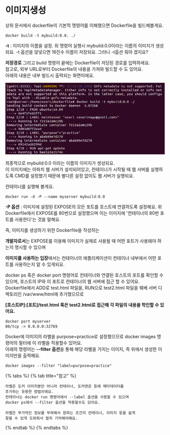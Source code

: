 # 이미지생성

상위 문서에서 dockerfile의 기본적 명령어를 이해했으면 Dockerfile을 빌드해볼게요. 

```text
docker build -t mybuild:0.0. ./
```

 **-t** : 이미지의 이름을 설정.  위 명령어 실행시 mybuild:0.0이라는 이름의 이미지가 생성되요. -t 옵션을 않넣으면 16진수 이름이 저장되요. 그러니 -t옵션 줘야 겠지요?   
  
**저장경로** 그리고 build 명령어 끝에는 Dockerfile이 저당된 경로를 입력하세요.   
참고로, 외부 URL로부터 Dockerfile의 내용을 가져와 빌드할 수 도 있어요.   
아래의 내용은 내부 빌드시 출력되는 화면이에요.  

![](../../../../../.gitbook/assets/image%20%2893%29.png)

최종적으로 mybuild:0.0 이라는 이름의 이미지가 생성되요.   
이 이미지에는 아파치 웹 서버가 설치되어있고, 컨테이너가 시작될 때 웹 서버를 실행하도록 CMD를 설정했기 때문에 별다른 설정 없이도 웹 서버가 실행되요. 



컨테이너를 실행해 볼게요. 

```text
docker run -d -P --name myserver mybuild:0.0
```

**-P 옵션** : 이미지에 설정된 EXPOSE의 모든 포트를 호스트에 연결하도록 설정해요. 위 Dockerfile에서 EXPOSE를 80번으로 설정했으며 이는 이미지에 '컨테이너의 80번 포트를 사용한다'는 것을 말해요. 

즉, 이미지를 생성하기 위한 Dockerfile을 작성하는   
  
**개발자로서**는 EXPOSE를 이용해 이미지가 실제로 사용될 때 어떤 포트가 사용돼야 하는지 명시할 수 있으며   
  
**이미지를 사용하는 입장**에서는 컨테이너의 애플리케이션이 컨테이너 내부에서 어떤 포트를 사용하는지 알 수 있게되요.   


docker ps  혹은 docker port 명령어로 컨테이너와 연결된 호스트의 포트를 확인할 수 있으며, 호스트의 IP와 이 포트로 컨테이너의 웹 서버에 접근 할 수 있어요.  
Dockerfile에서 ADD로 test.html 파일을, RUN으로 test2.html 파일을 웨베 서버 디렉토리인 /var/www/html에 추가했으므로 

**\[호스트IP\]:\[포트\]/test.html  혹은 test2.html로 접근해 각 파일의 내용을 학인할 수 있어요.** 

```text
docker port myserver 
80/tcp -> 0.0.0.0:32769
```

Docker에 이미지의 라벨을 purpose=practice로 설정했으므로 docker images 명령어의 필터에 이 라벨을 적용할수 있어요.   
아래의 명령어는 **--filter 옵션**을 통해 해당 라벨을 가지는 이미지, 즉 위에서 생성한 이미지만을 출력해요.

```text
docker images --filter "label=purpose=practice"

```

{% tabs %}
{% tab title="참고" %}
```text
라벨은 도커 이미지뿐만 아니라 컨테이너, 도커엔즌 등에 메타데이터를 
추가하는 유용한 방법이에요. 
컨테이너는 docker run 명령어에서 --label 옵션을 사용할 수 있으며
docker ps에서 --filter 옵션을 적용할수도 있어요. 

라벨은 부가적인 정보를 부여해서 원하는 조건의 컨테이너, 이미지 등을 쉽게 
찾을 수 있게 도와줘서 필히 기억해야해요.
```
{% endtab %}
{% endtabs %}

